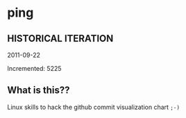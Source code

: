 # ping

## HISTORICAL ITERATION
2011-09-22

Incremented: 5225

## What is this?? 
Linux skills to hack the github commit visualization chart `;-)`
